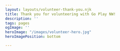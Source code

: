 ```yaml
---
layout: layouts/volunteer-thank-you.njk
title: Thank you for volunteering with Go Play NW!
description: ''
tags: pages
ogImage: ''
heroImage: "/images/volunteer-hero.jpg"
heroImagePosition: bottom

---
```

